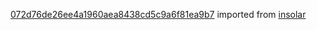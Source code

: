 [072d76de26ee4a1960aea8438cd5c9a6f81ea9b7](https://github.com/insolar/insolar/commit/072d76de26ee4a1960aea8438cd5c9a6f81ea9b7) imported from [insolar](https://github.com/insolar/insolar)
